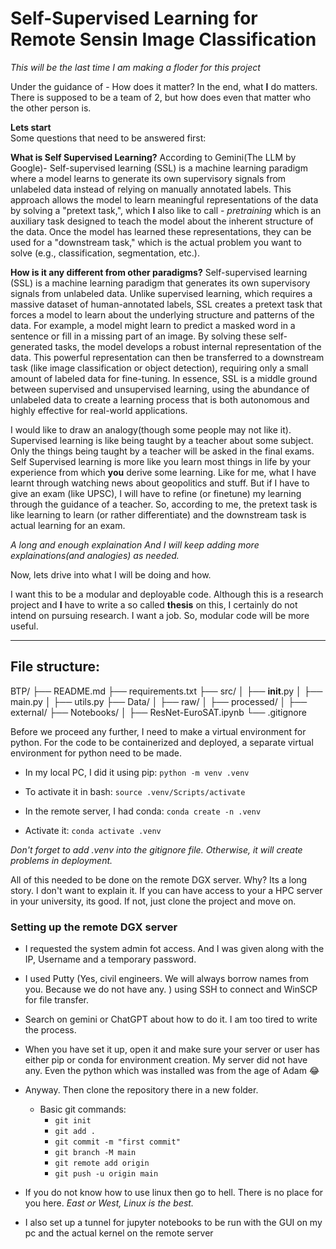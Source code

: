# Self-Supervised Learning for Remote Sensin Image Classification

*This will be the last time I am making a floder for this project*

Under the guidance of - How does it matter?
In the end, what **I** do matters.
There is supposed to be a team of 2, but how does even that matter who the other person is.

**Lets start**    
Some questions that need to be answered first:

**What is Self Supervised Learning?**
According to Gemini(The LLM by Google)- 
Self-supervised learning (SSL) is a machine learning paradigm where a model learns to generate its own supervisory signals from unlabeled data instead of relying on manually annotated labels. This approach allows the model to learn meaningful representations of the data by solving a "pretext task,", which **I** also like to call - *pretraining* which is an auxiliary task designed to teach the model about the inherent structure of the data. Once the model has learned these representations, they can be used for a "downstream task," which is the actual problem you want to solve (e.g., classification, segmentation, etc.).

**How is it any different from other paradigms?**
Self-supervised learning (SSL) is a machine learning paradigm that generates its own supervisory signals from unlabeled data. Unlike supervised learning, which requires a massive dataset of human-annotated labels, SSL creates a pretext task that forces a model to learn about the underlying structure and patterns of the data. For example, a model might learn to predict a masked word in a sentence or fill in a missing part of an image. By solving these self-generated tasks, the model develops a robust internal representation of the data. This powerful representation can then be transferred to a downstream task (like image classification or object detection), requiring only a small amount of labeled data for fine-tuning. In essence, SSL is a middle ground between supervised and unsupervised learning, using the abundance of unlabeled data to create a learning process that is both autonomous and highly effective for real-world applications.

I would like to draw an analogy(though some people may not like it). Supervised learning is like being taught by a teacher about some subject. Only the things being taught by a teacher will be asked in the final exams. Self Supervised learning is more like you learn most things in life by your experience from which **you** derive some learning. Like for me, what I have learnt through watching news about geopolitics and stuff. But if I have to give an exam (like UPSC), I will have to refine (or finetune) my learning through the guidance of a teacher. So, according to me, the pretext task is like learning to learn (or rather differentiate) and the downstream task is actual learning for an exam.

*A long and enough explaination*
*And I will keep adding more explainations(and analogies) as needed.*

Now, lets drive into what I will be doing and how.

I want this to be a modular and deployable code. Although this is a research project and **I** have to write a so called **thesis** on this, I certainly do not intend on pursuing research. I want a job. So, modular code will be more useful.

---

## File structure:

BTP/  <!-- Keep the file name whatever you want it to be.-->
├── README.md
├── requirements.txt
├── src/
│   ├── __init__.py
│   ├── main.py
│   ├── utils.py
├── Data/
│   ├── raw/
│   ├── processed/
│   ├── external/
├── Notebooks/      <!--Notebooks are for experimentation and whatever code is written here is also written in the modular files-->
│   ├── ResNet-EuroSAT.ipynb    <!--EuroSAT because we are supposed to be working on remote sensing data-->
└── .gitignore

Before we proceed any further, I need to make a virtual environment for python. For the code to be containerized and deployed, a separate virtual environment for python need to be made.
- In my local PC, I did it using pip:
    `` python -m venv .venv `` <!-- the name of the environment file is .venv-->
- To activate it in bash:
    `` source .venv/Scripts/activate ``

- In the remote server, I had conda:
    `` conda create -n .venv ``
- Activate it:
    `` conda activate .venv ``

*Don't forget to add .venv into the gitignore file. Otherwise, it will create problems in deployment.*

All of this needed to be done on the remote DGX server. Why? Its a long story. I don't want to explain it. If you can have access to your a HPC server in your university, its good. If not, just clone the project and move on.

### Setting up the remote DGX server
- I requested the system admin fot access. And I was given along with the IP, Username and a temporary password.
- I used Putty (Yes, civil engineers. We will always borrow names from you. Because we do not have any. ) using SSH to connect and WinSCP for file transfer.
- Search on gemini or ChatGPT about how to do it. I am too tired to write the process.
- When you have set it up, open it and make sure your server or user has either pip or conda for environment creation. My server did not have any. Even the python which was installed was from the age of Adam :joy:
- Anyway. Then clone the repository there in a new folder.
    - Basic git commands:
        - `` git init `` <!--initializes git from your local repository-->
        - `` git add . `` <!--adds all files with changes to the local repository-->
        - `` git commit -m "first commit" `` <!--Commits the changes to the local repository-->
        - `` git branch -M main ``   <!--Perhaps, will come in use later-->
        - `` git remote add origin `` <url> <!--url is the url of your github repository-->
        - `` git push -u origin main ``   <!--Finally, to push the changes to your repository-->
- If you do not know how to use linux then go to hell. There is no place for you here. *East or West, Linux is the best.*

- I also set up a tunnel for jupyter notebooks to be run with the GUI on my pc and the actual kernel on the remote server






